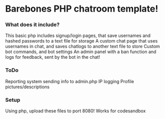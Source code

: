 # Barebones PHP chatroom template!

### What does it include?
This basic php includes signup/login pages, that save usernames and hashed passwords to a text file for storage
A custom chat page that uses usernames in chat, and saves chatlogs to another text file to store
Custom bot commands, and bot settings
An admin panel with a ban function and logs for feedback, sent by the bot in the chat!

### ToDo
Reporting system sending info to admin.php
IP logging
Profile pictures/descriptions

### Setup
Using php, upload these files to port 8080!
Works for codesandbox
